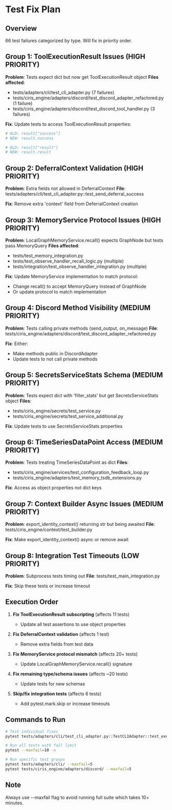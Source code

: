# Test Fix Plan

## Overview
66 test failures categorized by type. Will fix in priority order.

## Group 1: ToolExecutionResult Issues (HIGH PRIORITY)
**Problem**: Tests expect dict but now get ToolExecutionResult object
**Files affected**:
- tests/adapters/cli/test_cli_adapter.py (7 failures)
- tests/ciris_engine/adapters/discord/test_discord_adapter_refactored.py (1 failure)
- tests/ciris_engine/adapters/discord/test_discord_tool_handler.py (3 failures)

**Fix**: Update tests to access ToolExecutionResult properties:
```python
# OLD: result["success"]
# NEW: result.success

# OLD: result["result"]  
# NEW: result.result
```

## Group 2: DeferralContext Validation (HIGH PRIORITY)
**Problem**: Extra fields not allowed in DeferralContext
**File**: tests/adapters/cli/test_cli_adapter.py::test_send_deferral_success

**Fix**: Remove extra 'context' field from DeferralContext creation

## Group 3: MemoryService Protocol Issues (HIGH PRIORITY)
**Problem**: LocalGraphMemoryService.recall() expects GraphNode but tests pass MemoryQuery
**Files affected**:
- tests/test_memory_integration.py
- tests/test_observe_handler_recall_logic.py (multiple)
- tests/integration/test_observe_handler_integration.py (multiple)

**Fix**: Update MemoryService implementation to match protocol:
- Change recall() to accept MemoryQuery instead of GraphNode
- Or update protocol to match implementation

## Group 4: Discord Method Visibility (MEDIUM PRIORITY)
**Problem**: Tests calling private methods (send_output, on_message)
**File**: tests/ciris_engine/adapters/discord/test_discord_adapter_refactored.py

**Fix**: Either:
- Make methods public in DiscordAdapter
- Update tests to not call private methods

## Group 5: SecretsServiceStats Schema (MEDIUM PRIORITY)
**Problem**: Tests expect dict with 'filter_stats' but get SecretsServiceStats object
**Files**:
- tests/ciris_engine/secrets/test_service.py
- tests/ciris_engine/secrets/test_service_additional.py

**Fix**: Update tests to use SecretsServiceStats properties

## Group 6: TimeSeriesDataPoint Access (MEDIUM PRIORITY)
**Problem**: Tests treating TimeSeriesDataPoint as dict
**Files**:
- tests/ciris_engine/services/test_configuration_feedback_loop.py
- tests/ciris_engine/adapters/test_memory_tsdb_extensions.py

**Fix**: Access as object properties not dict keys

## Group 7: Context Builder Async Issues (MEDIUM PRIORITY)
**Problem**: export_identity_context() returning str but being awaited
**File**: tests/ciris_engine/context/test_builder.py

**Fix**: Make export_identity_context() async or remove await

## Group 8: Integration Test Timeouts (LOW PRIORITY)
**Problem**: Subprocess tests timing out
**File**: tests/test_main_integration.py

**Fix**: Skip these tests or increase timeout

## Execution Order

1. **Fix ToolExecutionResult subscripting** (affects 11 tests)
   - Update all test assertions to use object properties
   
2. **Fix DeferralContext validation** (affects 1 test)
   - Remove extra fields from test data
   
3. **Fix MemoryService protocol mismatch** (affects 20+ tests)
   - Update LocalGraphMemoryService.recall() signature
   
4. **Fix remaining type/schema issues** (affects ~20 tests)
   - Update tests for new schemas
   
5. **Skip/fix integration tests** (affects 6 tests)
   - Add pytest.mark.skip or increase timeouts

## Commands to Run

```bash
# Test individual fixes
pytest tests/adapters/cli/test_cli_adapter.py::TestCLIAdapter::test_execute_tool_list_files -xvs

# Run all tests with fail limit
pytest --maxfail=10 -x

# Run specific test groups
pytest tests/adapters/cli/ --maxfail=5
pytest tests/ciris_engine/adapters/discord/ --maxfail=5
```

## Note
Always use --maxfail flag to avoid running full suite which takes 10+ minutes.